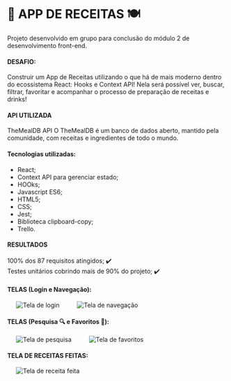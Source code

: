 # :medal_sports: APP DE RECEITAS :plate_with_cutlery:


Projeto desenvolvido em grupo para conclusão do módulo 2 de desenvolvimento front-end.

#### DESAFIO:

Construir um App de Receitas utilizando o que há de mais moderno dentro do ecossistema React: Hooks e Context API!
Nela será possível ver, buscar, filtrar, favoritar e acompanhar o processo de preparação de receitas e drinks!

#### API UTILIZADA 
TheMealDB API
O TheMealDB é um banco de dados aberto, mantido pela comunidade, com receitas e ingredientes de todo o mundo.


#### Tecnologias utilizadas: 
* React;
* Context API para gerenciar estado;
* HOOks;
* Javascript ES6;
* HTML5;
* CSS;
* Jest;
* Biblioteca clipboard-copy;
* Trello.

#### RESULTADOS
100% dos 87 requisitos atingidos; :heavy_check_mark: <br>
Testes  unitários cobrindo mais de 90% do projeto; :heavy_check_mark:

#### TELAS (Login e Navegação):
        

<img align="left" src="https://user-images.githubusercontent.com/21336683/114956285-ec9afb80-9e34-11eb-9773-2e3832e74fd1.gif" alt="Tela de login" title="Login" hspace="20"/>
<img src="https://user-images.githubusercontent.com/21336683/114957849-39340600-9e38-11eb-8ce7-510ecc771e36.gif" alt="Tela de navegação" title="Navegação" hspace="20"/>
<br/>

#### TELAS (Pesquisa :mag: e Favoritos :star2:):


<img align="left" src="https://user-images.githubusercontent.com/21336683/114958099-bbbcc580-9e38-11eb-9bc8-953fff399a2f.gif" alt="Tela de pesquisa" title="Pesquisa" hspace="20"/>
<img src="https://user-images.githubusercontent.com/21336683/114958628-c4fa6200-9e39-11eb-93f0-0174a23bd7c0.gif" alt="Tela de favoritos" title="Favoritos" hspace="20"/>
<br/>

#### TELA DE RECEITAS FEITAS:


<img align="left" src="https://user-images.githubusercontent.com/21336683/114958731-0428b300-9e3a-11eb-9521-b66317319847.gif" alt="Tela de receita feita" title="Receita feita" hspace="20"/>
<br/>
